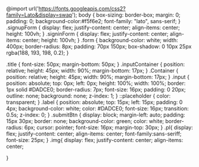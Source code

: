 @import url('https://fonts.googleapis.com/css2?family=Lato&display=swap');
body {
    box-sizing: border-box;
    margin: 0;
    padding: 0;
    background-color:#f5f6e2;
    font-family: "lato", sans-serif;
  }
  .signupForm {
    display: flex;
    justify-content: center;
    align-items: center;
    height: 100vh;
  }
  .signinForm {
    display: flex;
    justify-content: center;
    align-items: center;
    height: 100vh;
  }
  .form {
    background-color: white;
    width: 400px;
    border-radius: 8px;
    padding: 70px 150px;
    box-shadow: 0 10px 25px rgba(188, 193, 198, 0.2);
  }

  .title {
    font-size: 50px;
    margin-bottom: 50px;
  }
  .inputContainer {
    position: relative;
    height: 45px;
    width: 90%;
    margin-bottom: 17px;
  }
  .Container {
    position: relative;
    height: 45px;
    width: 90%;
    margin-bottom: 17px;
  }
  .input {
    position: absolute;
    top: 0px;
    left: 0px;
    height: 100%;
    width: 100%;
    border: 1px solid #DADCE0;
    border-radius: 7px;
    font-size: 16px;
    padding: 0 20px;
    outline: none;
    background: none;
    z-index: 1;
  }
  ::placeholder {
    color: transparent;
  }
  .label {
    position: absolute;
    top: 15px;
    left: 15px;
    padding: 0 4px;
    background-color: white;
    color: #DADCE0;
    font-size: 16px;
    transition: 0.5s;
    z-index: 0;
  }
  .submitBtn {
    display: block;
    margin-left: auto;
    padding: 15px 30px;
    border: none;
    background-color: green;
    color: white;
    border-radius: 6px;
    cursor: pointer;
    font-size: 16px;
    margin-top: 30px;
  }
  .pl{
    display: flex;
    justify-content: center;
    align-items: center;
    font-family:sans-seriff;
    font-size: 25px;
  }
  .img{
    display: flex;
    justify-content: center;
    align-items: center;

  }
